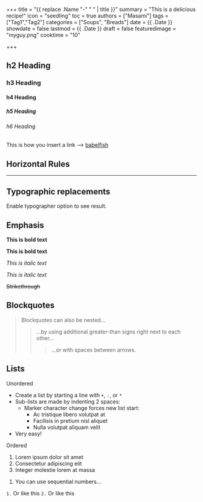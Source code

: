 +++
title = "{{ replace .Name "-" " " | title }}"
summary = "This is a delicious recipe!"
icon = "seedling"
toc = true
authors = ["Masami"]
tags = ["Tag1","Tag2"]
categories = ["Soups", "Breads"]
date = {{ .Date }}
showdate = false
lastmod = {{ .Date }}
draft = false
featuredimage = "myguy.png"
cooktime = "10"

+++

## h2 Heading

### h3 Heading

#### h4 Heading

##### h5 Heading

###### h6 Heading

This is how you insert a link --> [babelfish](https://github.com/nodeca/babelfish/)

## Horizontal Rules

---

## Typographic replacements

Enable typographer option to see result.

## Emphasis

**This is bold text**

**This is bold text**

_This is italic text_

_This is italic text_

~~Strikethrough~~

## Blockquotes

> Blockquotes can also be nested...
>
> > ...by using additional greater-than signs right next to each other...
> >
> > > ...or with spaces between arrows.

## Lists

Unordered

- Create a list by starting a line with `+`, `-`, or `*`
- Sub-lists are made by indenting 2 spaces:
  - Marker character change forces new list start:
    - Ac tristique libero volutpat at
    * Facilisis in pretium nisl aliquet
    - Nulla volutpat aliquam velit
- Very easy!

Ordered

1. Lorem ipsum dolor sit amet
2. Consectetur adipiscing elit
3. Integer molestie lorem at massa

1) You can use sequential numbers...

`1.` Or like this
`2.` Or like this
